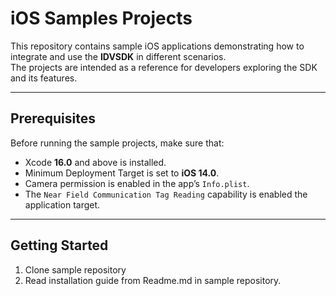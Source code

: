 # iOS Samples Projects

This repository contains sample iOS applications demonstrating how to integrate and use the **IDVSDK** in different scenarios.  
The projects are intended as a reference for developers exploring the SDK and its features.

---

## Prerequisites

Before running the sample projects, make sure that:

- Xcode **16.0** and above is installed.
- Minimum Deployment Target is set to **iOS 14.0**.
- Camera permission is enabled in the app’s `Info.plist`.
- The `Near Field Communication Tag Reading` capability is enabled the application target.

---

## Getting Started

1. Clone sample repository
2. Read installation guide from Readme.md in sample repository.
